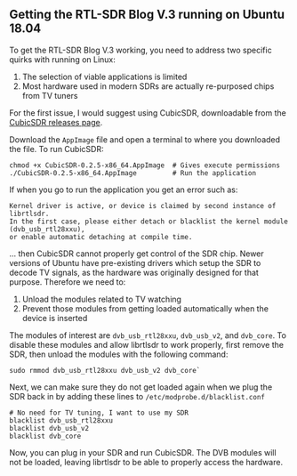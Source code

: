 ## Getting the RTL-SDR Blog V.3 running on Ubuntu 18.04

To get the RTL-SDR Blog V.3 working, you need to address two specific quirks with running on Linux:

1. The selection of viable applications is limited
2. Most hardware used in modern SDRs are actually re-purposed chips from TV tuners

For the first issue, I would suggest using CubicSDR, downloadable from the [CubicSDR releases page](https://github.com/cjcliffe/CubicSDR/releases).

Download the `AppImage` file and open a terminal to where you downloaded the file. To run CubicSDR:

```
chmod +x CubicSDR-0.2.5-x86_64.AppImage  # Gives execute permissions
./CubicSDR-0.2.5-x86_64.AppImage         # Run the application
```

If when you go to run the application you get an error such as:

```
Kernel driver is active, or device is claimed by second instance of librtlsdr.
In the first case, please either detach or blacklist the kernel module (dvb_usb_rtl28xxu),
or enable automatic detaching at compile time.
```

... then CubicSDR cannot properly get control of the SDR chip. Newer versions of Ubuntu have pre-existing drivers which setup the SDR to decode TV signals, as the hardware was originally designed for that purpose. Therefore we need to:

1. Unload the modules related to TV watching
2. Prevent those modules from getting loaded automatically when the device is inserted

The modules of interest are `dvb_usb_rtl28xxu`, `dvb_usb_v2`, and `dvb_core`. To disable these modules and allow librtlsdr to work properly, first remove the SDR, then unload the modules with the following command:

```
sudo rmmod dvb_usb_rtl28xxu dvb_usb_v2 dvb_core`
```

Next, we can make sure they do not get loaded again when we plug the SDR back in by adding these lines to `/etc/modprobe.d/blacklist.conf`

```
# No need for TV tuning, I want to use my SDR
blacklist dvb_usb_rtl28xxu
blacklist dvb_usb_v2
blacklist dvb_core
```

Now, you can plug in your SDR and run CubicSDR. The DVB modules will not be loaded, leaving librtlsdr to be able to properly access the hardware.
